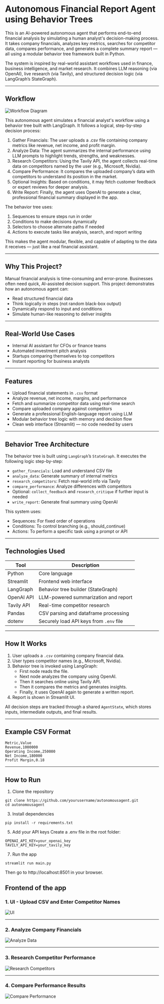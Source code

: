 # Autonomous Financial Report Agent using Behavior Trees

This is an AI-powered autonomous agent that performs end-to-end financial analysis by simulating a human analyst's decision-making process. It takes company financials, analyzes key metrics, searches for competitor data, compares performance, and generates a complete summary report — all using a modular behavior tree framework built in Python.

The system is inspired by real-world assistant workflows used in finance, business intelligence, and market research. It combines LLM reasoning (via OpenAI), live research (via Tavily), and structured decision logic (via LangGraph’s StateGraph).

---

## Workflow

![Workflow Diagram](workflow.png)

This autonomous agent simulates a financial analyst's workflow using a behavior tree built with LangGraph. It follows a logical, step-by-step decision process:
1. Gather Financials: The user uploads a .csv file containing company metrics like revenue, net income, and profit margin.
2. Analyze Data: The agent summarizes the internal performance using LLM prompts to highlight trends, strengths, and weaknesses.
3. Research Competitors: Using the Tavily API, the agent collects real-time data on competitors named by the user (e.g., Microsoft, Nvidia).
4. Compare Performance: It compares the uploaded company’s data with competitors to understand its position in the market.
5. Optional Insights: Based on conditions, it may fetch customer feedback or expert reviews for deeper analysis.
6. Write Report: Finally, the agent uses OpenAI to generate a clear, professional financial summary displayed in the app.

The behavior tree uses:
1. Sequences to ensure steps run in order
2. Conditions to make decisions dynamically
3. Selectors to choose alternate paths if needed
4. Actions to execute tasks like analysis, search, and report writing

This makes the agent modular, flexible, and capable of adapting to the data it receives — just like a real financial assistant.

---

## Why This Project?

Manual financial analysis is time-consuming and error-prone. Businesses often need quick, AI-assisted decision support. This project demonstrates how an autonomous agent can:
- Read structured financial data
- Think logically in steps (not random black-box output)
- Dynamically respond to input and conditions
- Simulate human-like reasoning to deliver insights

---

## Real-World Use Cases

- Internal AI assistant for CFOs or finance teams  
- Automated investment pitch analysis  
- Startups comparing themselves to top competitors  
- Instant reporting for business analysts  

---

## Features

- Upload financial statements in `.csv` format  
- Analyze revenue, net income, margins, and performance  
- Fetch and summarize competitor data using real-time search  
- Compare uploaded company against competitors  
- Generate a professional English-language report using LLM  
- Modular behavior tree logic with memory and decision flow  
- Clean web interface (Streamlit) — no code needed by users  

---

## Behavior Tree Architecture

The behavior tree is built using `LangGraph`’s `StateGraph`. It executes the following logic step-by-step:

- `gather_financials`: Load and understand CSV file
- `analyze_data`: Generate summary of internal metrics
- `research_competitors`: Fetch real-world info via Tavily
- `compare_performance`: Analyze differences with competitors
- Optional: `collect_feedback` and `research_critique` if further input is needed
- `write_report`: Generate final summary using OpenAI

This system uses:
- Sequences: For fixed order of operations
- Conditions: To control branching (e.g., should_continue)
- Actions: To perform a specific task using a prompt or API

---

## Technologies Used

| Tool           | Description                                 |
|----------------|---------------------------------------------|
| Python         | Core language                               |
| Streamlit      | Frontend web interface                      |
| LangGraph      | Behavior tree builder (StateGraph)          |
| OpenAI API     | LLM-powered summarization and report        |
| Tavily API     | Real-time competitor research               |
| Pandas         | CSV parsing and dataframe processing        |
| dotenv         | Securely load API keys from `.env` file     |

---

## How It Works

1. User uploads a `.csv` containing company financial data.
2. User types competitor names (e.g., Microsoft, Nvidia).
3. Behavior tree is invoked using LangGraph:
   - First node reads the file.
   - Next node analyzes the company using OpenAI.
   - Then it searches online using Tavily API.
   - Then it compares the metrics and generates insights.
   - Finally, it uses OpenAI again to generate a written report.
4. Report is shown in Streamlit UI.

All decision steps are tracked through a shared `AgentState`, which stores inputs, intermediate outputs, and final results.

---

## Example CSV Format

```csv
Metric,Value
Revenue,1000000
Operating Income,250000
Net Income,180000
Profit Margin,0.18
```
---

## How to Run
1. Clone the repository
```
git clone https://github.com/yourusername/autonomousagent.git
cd autonomousagent
```

3. Install dependencies
```
pip install -r requirements.txt
```

5. Add your API keys
Create a .env file in the root folder:
```
OPENAI_API_KEY=your_openai_key
TAVILY_API_KEY=your_tavily_key
```

7. Run the app
```
streamlit run main.py
```
Then go to http://localhost:8501 in your browser.

## Frontend of the app

### 1. UI - Upload CSV and Enter Competitor Names
![UI](frontend/UI.png)

---

### 2. Analyze Company Financials
![Analyze Data](frontend/analyze_data.png)

---

### 3. Research Competitor Performance
![Research Competitors](frontend/research_competitors.png)

---

### 4. Compare Performance Results
![Compare Performance](frontend/compare_performance.png)
